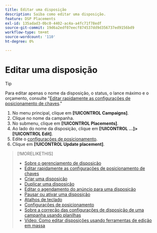 ```yaml
---
title: Editar uma disposição
description: Saiba como editar uma disposição.
feature: DSP Placements
exl-id: 135adad3-0bc0-4402-ac4a-a4fc71f78edf
source-git-commit: 19d6a2edf07eecf874537dd9d356737ed9156bd9
workflow-type: tm+mt
source-wordcount: '110'
ht-degree: 0%

---
```


# Editar uma disposição

<!-- Some placements don't have this option. Clarify which placement types aren't eligible -- is it PG placements, or all placements using private inventory? And anything else? -->

>[!TIP]
>
> Para editar apenas o nome da disposição, o status, o lance máximo e o orçamento, consulte &quot;[Editar rapidamente as configurações de posicionamento de chaves](/help/dsp/campaign-management/placements/placement-quick-edit.md).&quot;

1. No menu principal, clique em **[!UICONTROL Campaigns]**.
1. Clique no nome da campanha.
1. No submenu, clique em **[!UICONTROL Placements]**.
1. Ao lado do nome da disposição, clique em  **[!UICONTROL ...]>[!UICONTROL Edit]**.
1. Edite o [configurações de posicionamento](placement-settings.md).
1. Clique em **[!UICONTROL Update placement]**.

>[!MORELIKETHIS]
>
>* [Sobre o gerenciamento de disposição](placement-about.md)
>* [Editar rapidamente as configurações de posicionamento de chaves](placement-quick-edit.md)
>* [Criar uma disposição](placement-create.md)
>* [Duplicar uma disposição](placement-duplicate.md)
>* [Editar o agendamento do anúncio para uma disposição](placement-edit-ad-schedule.md)
>* [Pausar ou ativar uma disposição](placement-pause-activate.md)
>* [Atalhos de teclado](/help/dsp/campaign-management/reports/keyboard-shortcuts.md)
>* [Configurações de posicionamento](placement-settings.md)
>* [Sobre a correção das configurações de disposição de uma campanha usando planilhas](/help/dsp/campaign-management/qa/qa-about.md)
>* [Vídeo: Como editar disposições usando ferramentas de edição em massa](https://experienceleague.adobe.com/docs/advertising-cloud-learn/tutorials/dsp/bulk-edit-placement-tools.html)

